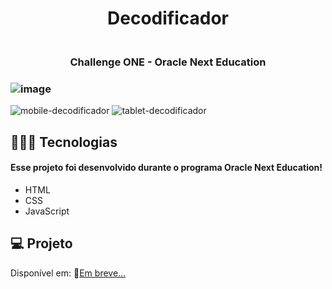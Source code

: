 <h1 align="center"> Decodificador </h1>

<h3 align="center">
<br>Challenge ONE - Oracle Next Education<br/>
</h3>

### ![image](https://github.com/marostegaf/decodificador-challenge/assets/103620713/42d317a8-0b94-4b5d-8826-a16006182fb7)

![mobile-decodificador](https://github.com/marostegaf/decodificador-challenge/assets/103620713/228354d4-0b00-40b6-847f-ebab64c5cab3)
![tablet-decodificador](https://github.com/marostegaf/decodificador-challenge/assets/103620713/046e94a6-527a-477f-a3d3-93cd8167ec16)

## 🧑🏻‍💻 Tecnologias
#### Esse projeto foi desenvolvido durante o programa Oracle Next Education!
- HTML
- CSS
- JavaScript
  
## 💻 Projeto
Disponível em: 🔗[Em breve...]()


